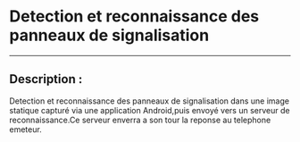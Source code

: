 # Detection et reconnaissance des panneaux de signalisation
---
## Description :

Detection et reconnaissance des panneaux de signalisation dans une image statique capturé via une application Android,puis envoyé vers un serveur de reconnaissance.Ce serveur enverra a son tour la reponse au telephone emeteur.

